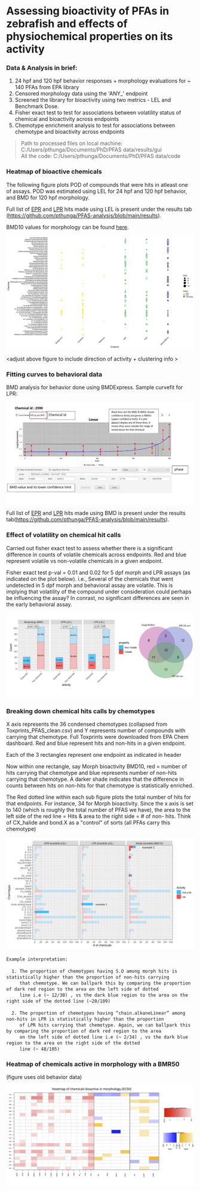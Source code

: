 # Assessing bioactivity of PFAs in zebrafish and effects of physiochemical properties on its activity

### Data & Analysis in brief: 

1. 24 hpf and 120 hpf behavior responses + morphology evaluations for ~ 140 PFAs from EPA library
2. Censored morphology data using the 'ANY_' endpoint
3. Screened the library for bioactivity using two metrics -  LEL and Benchmark Dose.
4. Fisher exact test to test for associations between volatility status of chemical and bioactivity across endpoints
5. Chemotype enrichment analysis to test for associations between chemotype and bioactivity across endpoints

> Path to processed files on local machine: C:/Users/pthunga/Documents/PhD/PFAS data/results/gui  
> All the code:  C:/Users/pthunga/Documents/PhD/PFAS data/code


### Heatmap of bioactive chemicals

The following figure plots POD of compounds that were hits in atleast one of assays. POD was estimated using LEL for 24 hpf and 120 hpf behavior, and BMD for 120 hpf morphology.

Full list of [EPR](https://github.com/pthunga/PFAS-analysis/blob/main/results/epr.csv) and [LPR](https://github.com/pthunga/PFAS-analysis/blob/main/results/lpr.csv) hits made using LEL is present under the results tab (https://github.com/pthunga/PFAS-analysis/blob/main/results).

BMD10 values for morphology can be found [here](https://github.com/pthunga/PFAS-analysis/blob/main/results/consolidated_new.csv).

![flowchart](https://github.com/pthunga/PFAS-analysis/blob/main/results/images/global_heatmap.png)

<adjust above figure to include direction of activity + clustering info >  


### Fitting curves to behavioral data

BMD analysis for behavior done using BMDExpress. Sample curvefit for LPR: 

![flowchart](https://github.com/pthunga/PFAS-analysis/blob/main/results/images/curvefit-bmd.JPG)

Full list of [EPR](https://github.com/pthunga/PFAS-analysis/blob/main/results/epr_BMD.csv) and [LPR](https://github.com/pthunga/PFAS-analysis/blob/main/results/lpr_BMD.csv) hits made using BMD is present under the results tab(https://github.com/pthunga/PFAS-analysis/blob/main/results).

### Effect of volatility on chemical hit calls

Carried out fisher exact test to assess whether there is a significant difference in counts of volatile chemicals across endpoints. Red and blue represent volatile vs non-volatile chemicals in a given endpoint.

Fisher exact test p-val = 0.01 and 0.02 for 5 dpf morph and LPR assays (as indicated on the plot below). i.e., Several of the chemicals that went undetected in 5 dpf morph and behavioral assay are volatile. This is implying that volatility of the compound under consideration could perhaps be influencing the assay? In conrast, no significant differences are seen in the early behavioral assay.  

![flowchart](https://github.com/pthunga/PFAS-analysis/blob/main/results/images/volatility-new.JPG)

 ### Breaking down chemical hits calls by chemotypes
  
X axis represents the 36 condensed chemotypes (collapsed from Toxprints_PFAS_clean.csv) and Y represents number of compounds with carrying that chemotype. Full Toxprints were downloaded from EPA Chem dashboard. Red and blue represent hits and non-hits in a given endpoint.

Each of the 3 rectangles represent one endpoint as indicated in header

Now within one rectangle, say Morph bioactivity BMD10, red = number of hits carrying that chemotype and blue represents number of non-hits carrying that chemotype. A darker shade indicates that the difference in counts between hits on non-hits for that chemotype is statistically enriched.

The Red dotted line within each sub figure plots the total number of hits for that endpoints. For instance, 34 for Morph bioactivity. Since the x axis is set to 140 (which is roughly the total number of PFAS we have), the area to the left side of the red line = Hits & area to the right side = # of non- hits. Think of CX_halide and bond.X as a "control" of sorts (all PFAs carry this chemotype)

![flowchart](https://github.com/pthunga/PFAS-analysis/blob/main/results/images/chemotype.JPG)

```
Example interpretation: 

  1. The proportion of chemotypes having S.O among morph hits is statistically higher than the proportion of non-hits carrying 
     that chemotype. We can ballpark this by comparing the proportion of dark red region to the area on the left side of dotted
     line i.e (~ 12/30) , vs the dark blue region to the area on the right side of the dotted line (~20/109) 

  2. The proportion of chemotypes having “chain.alkaneLinear” among non-hits in LPR is statistically higher than the proportion
     of LPR hits carrying that chemotype. Again, we can ballpark this by comparing the proportion of dark red region to the area
     on the left side of dotted line i.e (~ 2/34) , vs the dark blue region to the area on the right side of the dotted 
     line (~ 48/105) 
``` 

### Heatmap of chemicals active in morphology with a BMR50

(figure uses old behavior data)

![flowchart](https://github.com/pthunga/PFAS-analysis/blob/main/results/images/morph_heatmap.JPG)

